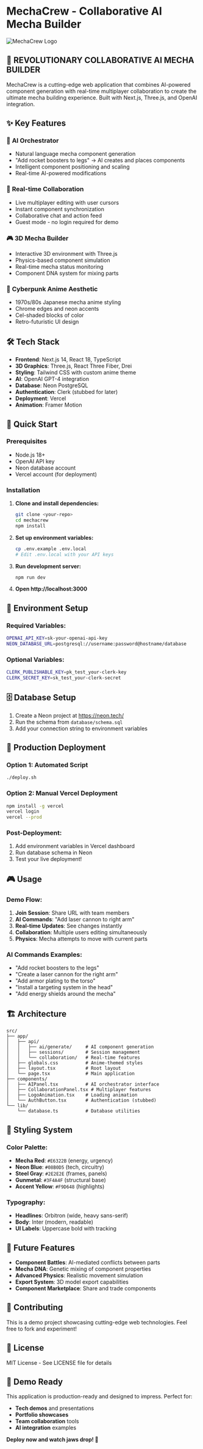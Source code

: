 # MechaCrew - Collaborative AI Mecha Builder

![MechaCrew Logo](MC-Logo.png)

## 🚀 **REVOLUTIONARY COLLABORATIVE AI MECHA BUILDER**

MechaCrew is a cutting-edge web application that combines AI-powered component generation with real-time multiplayer collaboration to create the ultimate mecha building experience. Built with Next.js, Three.js, and OpenAI integration.

## ✨ **Key Features**

### 🤖 **AI Orchestrator**
- Natural language mecha component generation
- "Add rocket boosters to legs" → AI creates and places components
- Intelligent component positioning and scaling
- Real-time AI-powered modifications

### 👥 **Real-time Collaboration**
- Live multiplayer editing with user cursors
- Instant component synchronization
- Collaborative chat and action feed
- Guest mode - no login required for demo

### 🎮 **3D Mecha Builder**
- Interactive 3D environment with Three.js
- Physics-based component simulation
- Real-time mecha status monitoring
- Component DNA system for mixing parts

### 🎨 **Cyberpunk Anime Aesthetic**
- 1970s/80s Japanese mecha anime styling
- Chrome edges and neon accents
- Cel-shaded blocks of color
- Retro-futuristic UI design

## 🛠️ **Tech Stack**

- **Frontend**: Next.js 14, React 18, TypeScript
- **3D Graphics**: Three.js, React Three Fiber, Drei
- **Styling**: Tailwind CSS with custom anime theme
- **AI**: OpenAI GPT-4 integration
- **Database**: Neon PostgreSQL
- **Authentication**: Clerk (stubbed for later)
- **Deployment**: Vercel
- **Animation**: Framer Motion

## 🚀 **Quick Start**

### Prerequisites
- Node.js 18+ 
- OpenAI API key
- Neon database account
- Vercel account (for deployment)

### Installation

1. **Clone and install dependencies:**
   ```bash
   git clone <your-repo>
   cd mechacrew
   npm install
   ```

2. **Set up environment variables:**
   ```bash
   cp .env.example .env.local
   # Edit .env.local with your API keys
   ```

3. **Run development server:**
   ```bash
   npm run dev
   ```

4. **Open http://localhost:3000**

## 🔧 **Environment Setup**

### Required Variables:
```bash
OPENAI_API_KEY=sk-your-openai-api-key
NEON_DATABASE_URL=postgresql://username:password@hostname/database
```

### Optional Variables:
```bash
CLERK_PUBLISHABLE_KEY=pk_test_your-clerk-key
CLERK_SECRET_KEY=sk_test_your-clerk-secret
```

## 🗄️ **Database Setup**

1. Create a Neon project at https://neon.tech/
2. Run the schema from `database/schema.sql`
3. Add your connection string to environment variables

## 🚀 **Production Deployment**

### Option 1: Automated Script
```bash
./deploy.sh
```

### Option 2: Manual Vercel Deployment
```bash
npm install -g vercel
vercel login
vercel --prod
```

### Post-Deployment:
1. Add environment variables in Vercel dashboard
2. Run database schema in Neon
3. Test your live deployment!

## 🎮 **Usage**

### Demo Flow:
1. **Join Session**: Share URL with team members
2. **AI Commands**: "Add laser cannon to right arm"
3. **Real-time Updates**: See changes instantly
4. **Collaboration**: Multiple users editing simultaneously
5. **Physics**: Mecha attempts to move with current parts

### AI Commands Examples:
- "Add rocket boosters to the legs"
- "Create a laser cannon for the right arm"
- "Add armor plating to the torso"
- "Install a targeting system in the head"
- "Add energy shields around the mecha"

## 🏗️ **Architecture**

```
src/
├── app/
│   ├── api/
│   │   ├── ai/generate/     # AI component generation
│   │   ├── sessions/        # Session management
│   │   └── collaboration/   # Real-time features
│   ├── globals.css          # Anime-themed styles
│   ├── layout.tsx           # Root layout
│   └── page.tsx             # Main application
├── components/
│   ├── AIPanel.tsx          # AI orchestrator interface
│   ├── CollaborationPanel.tsx # Multiplayer features
│   ├── LogoAnimation.tsx    # Loading animation
│   └── AuthButton.tsx       # Authentication (stubbed)
└── lib/
    └── database.ts          # Database utilities
```

## 🎨 **Styling System**

### Color Palette:
- **Mecha Red**: `#E6322B` (energy, urgency)
- **Neon Blue**: `#08B0D5` (tech, circuitry)
- **Steel Gray**: `#2E2E2E` (frames, panels)
- **Gunmetal**: `#3F4A4F` (structural base)
- **Accent Yellow**: `#F9D648` (highlights)

### Typography:
- **Headlines**: Orbitron (wide, heavy sans-serif)
- **Body**: Inter (modern, readable)
- **UI Labels**: Uppercase bold with tracking

## 🔮 **Future Features**

- **Component Battles**: AI-mediated conflicts between parts
- **Mecha DNA**: Genetic mixing of component properties
- **Advanced Physics**: Realistic movement simulation
- **Export System**: 3D model export capabilities
- **Component Marketplace**: Share and trade components

## 🤝 **Contributing**

This is a demo project showcasing cutting-edge web technologies. Feel free to fork and experiment!

## 📄 **License**

MIT License - See LICENSE file for details

## 🎯 **Demo Ready**

This application is production-ready and designed to impress. Perfect for:
- **Tech demos** and presentations
- **Portfolio showcases** 
- **Team collaboration** tools
- **AI integration** examples

**Deploy now and watch jaws drop! 🚀**
